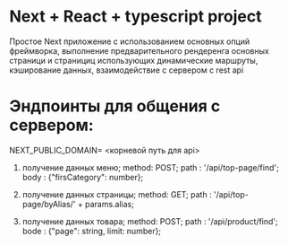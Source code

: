 # Next + React + typescript project

Простое Next приложение с использованием основных опций фреймворка, выполнение предварительного рендеренга основных страници и странициц использующих динамические маршруты, кэширование данных, взаимодействие с сервером с rest api

# Эндпоинты для общения с сервером:

NEXT_PUBLIC_DOMAIN= <корневой путь для api>

1.  получение данных меню;
    method: POST;
    path : '/api/top-page/find';
    body : {"firsCategory": number};

2.  получение данных страницы;
    method: GET;
    path : '/api/top-page/byAlias/' + params.alias;

3.  получение данных товара;
    method: POST;
    path : '/api/product/find';
    bode : {"page": string, limit: number};
